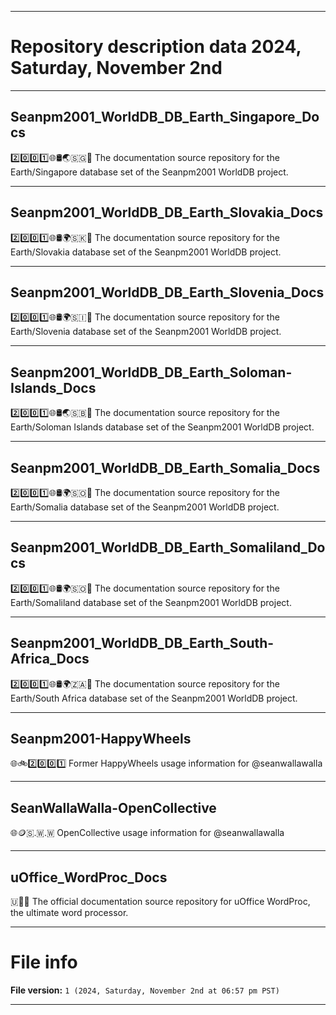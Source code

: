 
***

# Repository description data 2024, Saturday, November 2nd

---

## Seanpm2001_WorldDB_DB_Earth_Singapore_Docs

2️⃣️0️⃣️0️⃣️1️⃣️🌐️🛢️🌏️🇸🇬️📖️ The documentation source repository for the Earth/Singapore database set of the Seanpm2001 WorldDB project. 

---

## Seanpm2001_WorldDB_DB_Earth_Slovakia_Docs

2️⃣️0️⃣️0️⃣️1️⃣️🌐️🛢️🌍️🇸🇰️📖️ The documentation source repository for the Earth/Slovakia database set of the Seanpm2001 WorldDB project. 

---

## Seanpm2001_WorldDB_DB_Earth_Slovenia_Docs

2️⃣️0️⃣️0️⃣️1️⃣️🌐️🛢️🌍️🇸🇮️📖️ The documentation source repository for the Earth/Slovenia database set of the Seanpm2001 WorldDB project. 

---

## Seanpm2001_WorldDB_DB_Earth_Soloman-Islands_Docs

2️⃣️0️⃣️0️⃣️1️⃣️🌐️🛢️🌏️🇸🇧️📖️ The documentation source repository for the Earth/Soloman Islands database set of the Seanpm2001 WorldDB project. 

---

## Seanpm2001_WorldDB_DB_Earth_Somalia_Docs

2️⃣️0️⃣️0️⃣️1️⃣️🌐️🛢️🌍️🇸🇴️📖️ The documentation source repository for the Earth/Somalia database set of the Seanpm2001 WorldDB project. 

---

## Seanpm2001_WorldDB_DB_Earth_Somaliland_Docs

2️⃣️0️⃣️0️⃣️1️⃣️🌐️🛢️🌍️🇸🇴️📖️ The documentation source repository for the Earth/Somaliland database set of the Seanpm2001 WorldDB project. 

---

## Seanpm2001_WorldDB_DB_Earth_South-Africa_Docs

2️⃣️0️⃣️0️⃣️1️⃣️🌐️🛢️🌍️🇿🇦️📖️ The documentation source repository for the Earth/South Africa database set of the Seanpm2001 WorldDB project. 

---

## Seanpm2001-HappyWheels

🌐️🚲️2️⃣️0️⃣️0️⃣️1️⃣️ Former HappyWheels usage information for @seanwallawalla

---

## SeanWallaWalla-OpenCollective

🌐️🪙️🇸.🇼.🇼 OpenCollective usage information for @seanwallawalla

---

## uOffice_WordProc_Docs

🇺📃️📖️ The official documentation source repository for uOffice WordProc, the ultimate word processor.

***

# File info

**File version:** `1 (2024, Saturday, November 2nd at 06:57 pm PST)`

***

